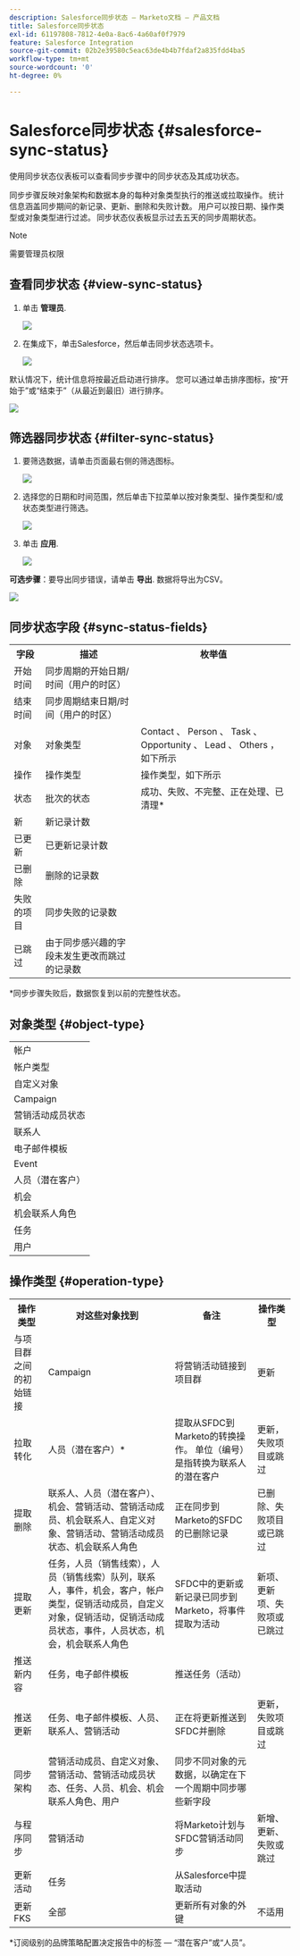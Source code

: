 ```yaml
---
description: Salesforce同步状态 — Marketo文档 — 产品文档
title: Salesforce同步状态
exl-id: 61197808-7812-4e0a-8ac6-4a60af0f7979
feature: Salesforce Integration
source-git-commit: 02b2e39580c5eac63de4b4b7fdaf2a835fdd4ba5
workflow-type: tm+mt
source-wordcount: '0'
ht-degree: 0%

---
```


# Salesforce同步状态 {#salesforce-sync-status}

使用同步状态仪表板可以查看同步步骤中的同步状态及其成功状态。

同步步骤反映对象架构和数据本身的每种对象类型执行的推送或拉取操作。 统计信息涵盖同步期间的新记录、更新、删除和失败计数。 用户可以按日期、操作类型或对象类型进行过滤。 同步状态仪表板显示过去五天的同步周期状态。

>[!NOTE]
>
>需要管理员权限

## 查看同步状态 {#view-sync-status}

1. 单击 **管理员**.

   ![](assets/salesforce-sync-status-1.png)

1. 在集成下，单击Salesforce，然后单击同步状态选项卡。

   ![](assets/salesforce-sync-status-2.png)

默认情况下，统计信息将按最近启动进行排序。 您可以通过单击排序图标，按“开始于”或“结束于”（从最近到最旧）进行排序。

![](assets/salesforce-sync-status-3.png)

## 筛选器同步状态 {#filter-sync-status}

1. 要筛选数据，请单击页面最右侧的筛选图标。

   ![](assets/salesforce-sync-status-4.png)

1. 选择您的日期和时间范围，然后单击下拉菜单以按对象类型、操作类型和/或状态类型进行筛选。

   ![](assets/salesforce-sync-status-5.png)

1. 单击 **应用**.

   ![](assets/salesforce-sync-status-6.png)

**可选步骤**：要导出同步错误，请单击 **导出**. 数据将导出为CSV。

![](assets/salesforce-sync-status-7.png)

## 同步状态字段 {#sync-status-fields}

<table> 
 <colgroup> 
  <col> 
  <col> 
  <col> 
 </colgroup> 
 <tbody> 
  <tr> 
   <th>字段</th> 
   <th>描述</th> 
   <th>枚举值</th> 
  </tr> 
  <tr> 
   <td colspan="1">开始时间</td> 
   <td colspan="1">同步周期的开始日期/时间（用户的时区）</td> 
   <td colspan="1"></td> 
  </tr>  
  <tr> 
   <td colspan="1">结束时间</td> 
   <td colspan="1">同步周期结束日期/时间（用户的时区）</td> 
   <td colspan="1"></td> 
  </tr> 
  <tr> 
   <td colspan="1">对象</td> 
   <td colspan="1">对象类型</td> 
   <td colspan="1">Contact 、 Person 、 Task 、 Opportunity 、 Lead 、 Others ，如下所示</td> 
  </tr>  
  <tr> 
   <td colspan="1">操作</td> 
   <td colspan="1">操作类型</td> 
   <td colspan="1">操作类型，如下所示</td> 
  </tr>  
  <tr> 
   <td colspan="1">状态</td> 
   <td colspan="1">批次的状态</td> 
   <td colspan="1">成功、失败、不完整、正在处理、已清理*</td> 
  </tr>
  <tr> 
   <td colspan="1">新</td> 
   <td colspan="1">新记录计数</td> 
   <td colspan="1"></td> 
  </tr>  
  <tr> 
   <td colspan="1">已更新</td> 
   <td colspan="1">已更新记录计数</td> 
   <td colspan="1"></td> 
  </tr>  
  <tr> 
   <td colspan="1">已删除</td> 
   <td colspan="1">删除的记录数</td> 
   <td colspan="1"></td> 
  </tr> 
  <tr> 
   <td colspan="1">失败的项目</td> 
   <td colspan="1">同步失败的记录数</td> 
   <td colspan="1"><br></td> 
  </tr>  
  <tr> 
   <td colspan="1">已跳过</td> 
   <td colspan="1">由于同步感兴趣的字段未发生更改而跳过的记录数</td> 
   <td colspan="1"></td> 
  </tr>  
 </tbody> 
</table>

&#42;同步步骤失败后，数据恢复到以前的完整性状态。

## 对象类型 {#object-type}

<table> 
 <colgroup> 
  <col> 
 </colgroup> 
 <tbody> 
  <tr> 
   <td colspan="1">帐户</td> 
  </tr>  
  <tr> 
   <td colspan="1">帐户类型</td> 
  </tr> 
  <tr> 
   <td colspan="1">自定义对象</td> 
  </tr>  
  <tr> 
   <td colspan="1">Campaign</td> 
  </tr>  
  <tr> 
   <td colspan="1">营销活动成员状态</td> 
  </tr>
  <tr> 
   <td colspan="1">联系人</td> 
  </tr>  
  <tr> 
   <td colspan="1">电子邮件模板</td> 
  </tr>  
  <tr> 
   <td colspan="1">Event</td> 
  </tr> 
  <tr> 
   <td colspan="1">人员（潜在客户）</td> 
  </tr>  
  <tr> 
   <td colspan="1">机会</td> 
  </tr>  
  <tr> 
   <td colspan="1">机会联系人角色</td> 
  </tr>  
  <tr> 
   <td colspan="1">任务</td> 
  </tr>  
  <tr> 
   <td colspan="1">用户</td> 
  </tr>  
 </tbody> 
</table>

## 操作类型 {#operation-type}

<table> 
 <colgroup> 
  <col> 
  <col> 
  <col>
  <col> 
 </colgroup> 
 <tbody> 
  <tr> 
   <th>操作类型</th> 
   <th>对这些对象找到</th> 
   <th>备注</th> 
   <th>操作类型</th>
  </tr> 
  <tr> 
   <td colspan="1">与项目群之间的初始链接</td> 
   <td colspan="1">Campaign</td> 
   <td colspan="1">将营销活动链接到项目群</td> 
   <td colspan="1">更新</td>
  </tr>  
  <tr> 
   <td colspan="1">拉取转化</td> 
   <td colspan="1">人员（潜在客户）*</td> 
   <td colspan="1">提取从SFDC到Marketo的转换操作。 单位（编号）是指转换为联系人的潜在客户</td> 
   <td colspan="1">更新，失败项目或跳过</td>
  </tr> 
  <tr> 
   <td colspan="1">提取删除</td> 
   <td colspan="1">联系人、人员（潜在客户）、机会、营销活动、营销活动成员、机会联系人、自定义对象、营销活动、营销活动成员状态、机会联系人角色</td> 
   <td colspan="1">正在同步到Marketo的SFDC的已删除记录</td> 
   <td colspan="1">已删除、失败项目或已跳过</td>
  </tr>  
  <tr> 
   <td colspan="1">提取更新</td> 
   <td colspan="1">任务，人员（销售线索），人员（销售线索）队列，联系人，事件，机会，客户，帐户类型，促销活动成员，自定义对象，促销活动，促销活动成员状态，事件，人员状态，机会，机会联系人角色</td> 
   <td colspan="1">SFDC中的更新或新记录已同步到Marketo，将事件提取为活动</td> 
   <td colspan="1">新项、更新项、失败项或已跳过</td>
  </tr>  
  <tr> 
   <td colspan="1">推送新内容</td> 
   <td colspan="1">任务，电子邮件模板</td> 
   <td colspan="1">推送任务（活动）</td> 
   <td colspan="1"></td>
  </tr>
  <tr> 
   <td colspan="1">推送更新</td> 
   <td colspan="1">任务、电子邮件模板、人员、联系人、营销活动</td> 
   <td colspan="1">正在将更新推送到SFDC并删除</td> 
   <td colspan="1">更新，失败项目或跳过</td>
  </tr>  
  <tr> 
   <td colspan="1">同步架构</td> 
   <td colspan="1">营销活动成员、自定义对象、营销活动、营销活动成员状态、任务、人员、机会、机会联系人角色、用户</td> 
   <td colspan="1">同步不同对象的元数据，以确定在下一个周期中同步哪些新字段</td> 
   <td colspan="1"></td>
  </tr>  
  <tr> 
   <td colspan="1">与程序同步</td> 
   <td colspan="1">营销活动</td> 
   <td colspan="1">将Marketo计划与SFDC营销活动同步</td> 
   <td colspan="1">新增、更新、失败或跳过</td>
  </tr> 
  <tr> 
   <td colspan="1">更新活动</td> 
   <td colspan="1">任务</td> 
   <td colspan="1">从Salesforce中提取活动</td> 
   <td colspan="1"></td>
  </tr>  
  <tr> 
   <td colspan="1">更新FKS</td> 
   <td colspan="1">全部</td> 
   <td colspan="1">更新所有对象的外键</td> 
   <td colspan="1">不适用</td>
  </tr>  
 </tbody> 
</table>

&#42;订阅级别的品牌策略配置决定报告中的标签 — “潜在客户”或“人员”。
